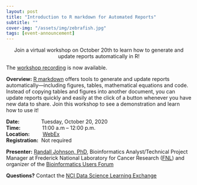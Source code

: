 ```yaml
---
layout: post
title: "Introduction to R markdown for Automated Reports"
subtitle: ""
cover-img: "/assets/img/zebrafish.jpg"
tags: [event-announcement]
---
```


<center>Join a virtual workshop on October 20th to learn how to generate and update reports automatically in R!</center>  

The [workshop recording](https://youtu.be/GBxqrvxpHsE) is now available.
 

**Overview:** [R markdown](https://rmarkdown.rstudio.com/) offers tools to generate and update reports automatically—including figures, tables, mathematical equations and code. 
Instead of copying tables and figures into another document, you can update reports quickly and easily at the click of a button whenever you have new data to share. 
Join this workshop to see a demonstration and learn how to use it!

**Date:** &nbsp;&nbsp;&nbsp;&nbsp;&nbsp;&nbsp;&nbsp;&nbsp;&nbsp;&nbsp;&nbsp;&nbsp;&nbsp;&nbsp;Tuesday, October 20, 2020  
**Time:** &nbsp;&nbsp;&nbsp;&nbsp;&nbsp;&nbsp;&nbsp;&nbsp;&nbsp;&nbsp;&nbsp;&nbsp;&nbsp;&nbsp;11:00 a.m – 12:00 p.m.  
**Location:**&nbsp;&nbsp;&nbsp;&nbsp;&nbsp;&nbsp;&nbsp;&nbsp;&nbsp;[WebEx](https://cbiit.webex.com/mw3300/mywebex/default.do?nomenu=true&siteurl=cbiit&service=6&rnd=0.17742582214675995&main_url=https%3A%2F%2Fcbiit.webex.com%2Fec3300%2Feventcenter%2Fevent%2FeventAction.do%3FtheAction%3Ddetail%26%26%26EMK%3D4832534b000000044f4107121496cd4e7e1c196e07ddc862de2f77494fb4ffefabc9085fa17449f1%26siteurl%3Dcbiit%26confViewID%3D174547952585416809%26encryptTicket%3DSDJTSwAAAARTO0UOFbSg6_WzVBfaEeERki_Wgxnp1JXFHk4k98e6cw2%26)     
**Registration:**&nbsp;&nbsp;Not required

**Presenter:** [Randall Johnson, PhD](https://www.linkedin.com/in/randall-johnson-77ba3a1b/), Bioinformatics Analyst/Technical Project Manager at Frederick National Laboratory for Cancer Research ([FNL](https://frederick.cancer.gov/)) and organizer of the [Bioinformatics Users Forum](https://github.com/Bioinformatics-User-Forum) 

**Questions?** Contact the [NCI Data Science Learning Exchange](mailto:NCIDataScienceLearningExchange@mail.nih.gov)

